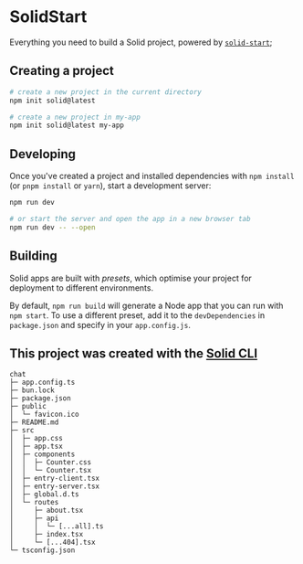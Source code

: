 # SolidStart

Everything you need to build a Solid project, powered by [`solid-start`](https://start.solidjs.com);

## Creating a project

```bash
# create a new project in the current directory
npm init solid@latest

# create a new project in my-app
npm init solid@latest my-app
```

## Developing

Once you've created a project and installed dependencies with `npm install` (or `pnpm install` or `yarn`), start a development server:

```bash
npm run dev

# or start the server and open the app in a new browser tab
npm run dev -- --open
```

## Building

Solid apps are built with _presets_, which optimise your project for deployment to different environments.

By default, `npm run build` will generate a Node app that you can run with `npm start`. To use a different preset, add it to the `devDependencies` in `package.json` and specify in your `app.config.js`.

## This project was created with the [Solid CLI](https://github.com/solidjs-community/solid-cli)

```
chat
├─ app.config.ts
├─ bun.lock
├─ package.json
├─ public
│  └─ favicon.ico
├─ README.md
├─ src
│  ├─ app.css
│  ├─ app.tsx
│  ├─ components
│  │  ├─ Counter.css
│  │  └─ Counter.tsx
│  ├─ entry-client.tsx
│  ├─ entry-server.tsx
│  ├─ global.d.ts
│  └─ routes
│     ├─ about.tsx
│     ├─ api
│     │  └─ [...all].ts
│     ├─ index.tsx
│     └─ [...404].tsx
└─ tsconfig.json

```